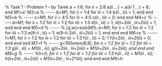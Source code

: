 % Task 1 - Problem 1 - by Tarek
a = 1:8;
for ii = 2:8
a(ii , :) = a(ii-1 , :) + 8;
end
M1=a'
M2=a
% -----
b=M1;
for ii = 1:4
for iii = 1:4
b(ii , iii) = 1;
end
end
M3=b
% -----
c=M1;
for ii = 4:5
for iii = 4:5
c(ii , iii) = 0;
end
end
M4=c
% -----
d=M1;
for ii = 1:2
for iii = 1:2
for iiii = 1:3
d(ii , iii) = 1;
d(ii+2*iiii , iii+2*iiii) = 1;
end
end
end
M5=d
% -----
% [q,w]=size(M1);
e=M1;
for ii = 1:2
for iii = 1:2
for iiii = 1:3
e(9-ii , iii) = 1;
e(9-ii-2*iiii , iii+2*iiii) = 1;
end
end
end
M6=e
% -----
f=M1;
for ii = 1:2
for iii = 1:2
for iiii = 1:3
f(ii , iii) = 0;
1
f(ii+2*iiii , iii+2*iiii) = 0;
end
end
end
M7=f
% -----
g=100*ones(8,8);
for ii = 1:2
for iii = 1:2
for iiii = 1:3
g(ii , iii) = M1(ii , iii);
g(ii+2*iiii , iii+2*iiii) = M1(ii+2*iiii , iii+2*iiii);
end
end
end
M8=g
% -----
%h=0;
for ii = 1:2
for iii = 1:2
for iiii = 1:3
h(ii , iii) = M1(ii , iii);
h(ii+2*iiii , iii+2*iiii) = M1(ii+2*iiii , iii+2*iiii);
end
end
end
M9=h
